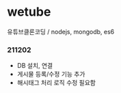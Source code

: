 # wetube
유튜브클론코딩 / nodejs, mongodb, es6

### 211202
- DB 설치, 연결
- 게시물 등록/수정 기능 추가
- 해시태그 처리 로직 수정 필요함


